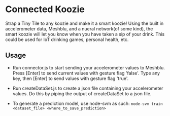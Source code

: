 # Connected Koozie

Strap a Tiny Tile to any koozie and make it a smart koozie! Using the built in accelerometer data, Meshblu, and a nueral network(of some kind), the smart koozie will let you know when you have taken a sip of your drink. This could be used for IoT drinking games, personal health, etc.

## Usage

- Run connector.js to start sending your accelerometer values to Meshblu. Press [Enter] to send current values with gesture flag 'false'. Type any key, then [Enter] to send values with gesture flag 'true'.

- Run createDataSet.js to create a json file containing your accelerometer values. Do this by piping the output of createDataSet to a json file.

- To generate a prediction model, use node-svm as such: `node-svm train <dataset_file> <where_to_save_prediction>`

